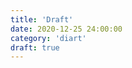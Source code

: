 ```yaml
---
title: 'Draft'
date: 2020-12-25 24:00:00
category: 'diart'
draft: true
---
```


<!-- 임시 저장 글 -->
<!-- Draft Post -->
<!-- Draft Post -->
<!-- Draft Post -->
<!-- Draft Post -->
<!-- Draft Post -->

